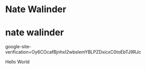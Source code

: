 # Nate Walinder
# nate walinder
google-site-verification=Oy6COcafBjnhxI2wbslemYBLPZDxicxC0toEbTJ9RJc


Hello World
